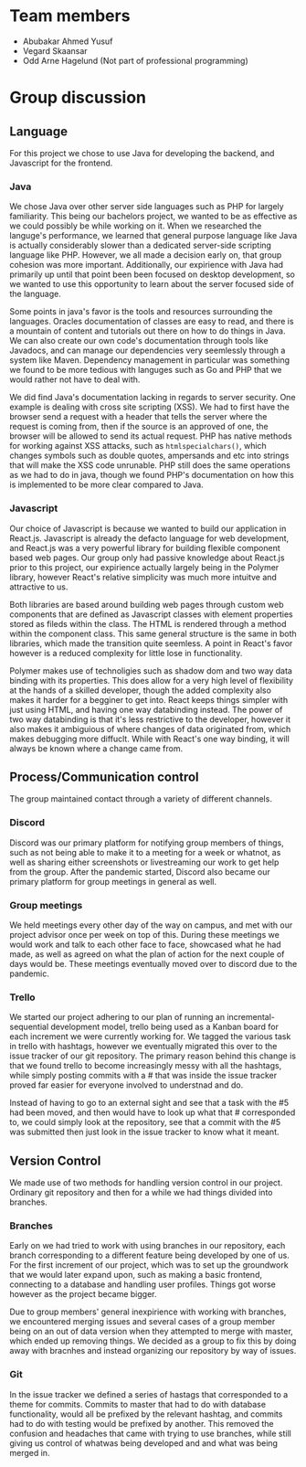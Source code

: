 # Team members
- Abubakar Ahmed Yusuf
- Vegard Skaansar
- Odd Arne Hagelund (Not part of professional programming)
# Group discussion

## __Language__
For this project we chose to use Java for developing the backend, and Javascript for the frontend.

### __Java__
We chose Java over other server side languages such as PHP for largely familiarity. This being our bachelors project, we wanted to be as effective as we could possibly be while working on it. When we researched the languge's performance, we learned that general purpose language like Java is actually considerably slower than a dedicated server-side scripting language like PHP. However, we all made a decision early on, that group cohesion was more important. Additionally, our expirience with Java had primarily up until that point been been focused on desktop development, so we wanted to use this opportunity to learn about the server focused side of the language.

Some points in java's favor is the tools and resources surrounding the languages. Oracles documentation of classes are easy to read, and there is a mountain of content and tutorials out there on how to do things in Java. We can also create our own code's documentation through tools like Javadocs, and can manage our dependencies very seemlessly through a system like Maven. Dependency management in particular was something we found to be more tedious with languges such as Go and PHP that we would rather not have to deal with.

We did find Java's documentation lacking in regards to server security. One example is dealing with cross site scripting (XSS). We had to first have the browser send a request with a header that tells the server where the request is coming from, then if the source is an approved of one, the browser will be allowed to send its actual request. PHP has native methods for working against XSS attacks, such as ``htmlspecialchars()``, which changes symbols such as double quotes, ampersands and etc into strings that will make the XSS code unrunable. PHP still does the same operations as we had to do in java, though we found PHP's documentation on how this is implemented to be more clear compared to Java.

### __Javascript__
Our choice of Javascript is because we wanted to build our application in React.js. Javascript is already the defacto language for web development, and React.js was a very powerful library for building flexible component based web pages. Our group only had passive knowledge about React.js prior to this project, our expirience actually largely being in the Polymer library, however React's relative simplicity was much more intuitve and attractive to us.

Both libraries are based around building web pages through custom web components that are defined as Javascript classes with element properties stored as fileds within the class. The HTML is rendered through a method within the component class. This same general structure is the same in both libraries, which made the transition quite seemless. A point in React's favor however is a reduced complexity for little lose in functionality.

Polymer makes use of technoligies such as shadow dom and two way data binding with its properties. This does allow for a very high level of flexibility at the hands of a skilled developer, though the added complexity also makes it harder for a begginer to get into. React keeps things simpler with just using HTML, and having one way databinding instead. The power of two way databinding is that it's less restrictive to the developer, however it also makes it ambiguious of where changes of data originated from, which makes debugging more diffuclt. While with React's one way binding, it will always be known where a change came from.

## __Process/Communication control__
The group maintained contact through a variety of different channels.

### __Discord__
Discord was our primary platform for notifying group members of things, such as not being able to make it to a meeting for a week or whatnot, as well as sharing either screenshots or livestreaming our work to get help from the group. After the pandemic started, Discord also became our primary platform for group meetings in general as well.

### __Group meetings__
We held meetings every other day of the way on campus, and met with our project advisor once per week on top of this. During these meetings we would work and talk to each other face to face, showcased what he had made, as well as agreed on what the plan of action for the next couple of days would be. These meetings eventually moved over to discord due to the pandemic.

### __Trello__
We started our project adhering to our plan of running an incremental-sequential development model, trello being used as a Kanban board for each increment we were currently working for. We tagged the various task in trello with hashtags, however we eventually migrated this over to the issue tracker of our git repository. The primary reason behind this change is that we found trello to become increasingly messy with all the hashtags, while simply posting commits with a # that was inside the issue tracker proved far easier for everyone involved to understnad and do.

Instead of having to go to an external sight and see that a task with the #5 had been moved, and then would have to look up what that # corresponded to, we could simply look at the repository, see that a commit with the #5 was submitted then just look in the issue tracker to know what it meant.

## __Version Control__
We made use of two methods for handling version control in our project. Ordinary git repository and then for a while we had things divided into branches.

### __Branches__
Early on we had tried to work with using branches in our repository, each branch corresponding to a different feature being developed by one of us. For the first increment of our project, which was to set up the groundwork that we would later expand upon, such as making a basic frontend, connecting to a database and handling user profiles. Things got worse however as the project became bigger.

Due to group members' general inexpirience with working with branches, we encountered merging issues and several cases of a group member being on an out of data version when they attempted to merge with master, which ended up removing things. We decided as a group to fix this by doing away with bracnhes and instead organizing our repository by way of issues.

### __Git__
In the issue tracker we defined a series of hastags that corresponded to a theme for commits. Commits to master that had to do with database functionality, would all be prefixed by the relevant hashtag, and commits had to do with testing would be prefixed by another. This removed the confusion and headaches that came with trying to use branches, while still giving us control of whatwas being developed and and what was being merged in.